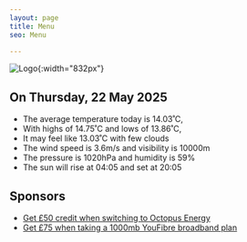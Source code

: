 ```yaml
---
layout: page
title: Menu
seo: Menu

---
```


![Logo](/images/logo.jpg){:width="832px"}

<!-- weather_marker starts -->
## On Thursday, 22 May 2025

- The average temperature today is 14.03˚C,
- With highs of 14.75˚C and lows of 13.86˚C,
- It may feel like 13.03˚C with few clouds
- The wind speed is 3.6m/s and visibility is 10000m
- The pressure is 1020hPa and humidity is 59%
- The sun will rise at 04:05 and set at 20:05

<!-- weather_marker ends -->

## Sponsors

- [Get £50 credit when switching to Octopus Energy](https://bit.ly/3oD1nnS)
- [Get £75 when taking a 1000mb YouFibre broadband plan](https://aklam.io/91zWhU?)
